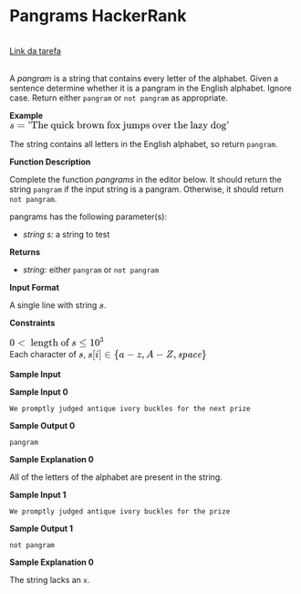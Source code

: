 <h1>Pangrams HackerRank</h1><br/><a href="https://www.hackerrank.com/interview/preparation-kits/one-month-preparation-kit/one-month-week-one/challenges" target="_blank">Link da tarefa</a><br/><br/><div class="challenge_problem_statement"><div class="msB challenge_problem_statement_body"><div class="hackdown-content"><svg style="display: none;"><defs id="MathJax_SVG_glyphs"></defs></svg><p>A <em>pangram</em> is a string that contains every letter of the alphabet.  Given a sentence determine whether it is a pangram in the English alphabet.  Ignore case.  Return either <code>pangram</code> or <code>not pangram</code> as appropriate.</p>

<p><strong>Example</strong> <br>
<span style="font-size: 100%; display: inline-block;" class="MathJax_SVG" id="MathJax-Element-1-Frame"><svg xmlns:xlink="http://www.w3.org/1999/xlink" width="50.396ex" height="2.509ex" style="vertical-align: -0.671ex;" viewBox="0 -791.3 21698.1 1080.4" role="img" focusable="false"><g stroke="currentColor" fill="currentColor" stroke-width="0" transform="matrix(1 0 0 -1 0 0)"><path stroke-width="1" d="M131 289Q131 321 147 354T203 415T300 442Q362 442 390 415T419 355Q419 323 402 308T364 292Q351 292 340 300T328 326Q328 342 337 354T354 372T367 378Q368 378 368 379Q368 382 361 388T336 399T297 405Q249 405 227 379T204 326Q204 301 223 291T278 274T330 259Q396 230 396 163Q396 135 385 107T352 51T289 7T195 -10Q118 -10 86 19T53 87Q53 126 74 143T118 160Q133 160 146 151T160 120Q160 94 142 76T111 58Q109 57 108 57T107 55Q108 52 115 47T146 34T201 27Q237 27 263 38T301 66T318 97T323 122Q323 150 302 164T254 181T195 196T148 231Q131 256 131 289Z"></path><g transform="translate(747,0)"><path stroke-width="1" d="M56 347Q56 360 70 367H707Q722 359 722 347Q722 336 708 328L390 327H72Q56 332 56 347ZM56 153Q56 168 72 173H708Q722 163 722 153Q722 140 707 133H70Q56 140 56 153Z"></path></g><g transform="translate(1803,0)"><path stroke-width="1" d="M78 634Q78 659 95 676T138 694Q166 694 189 668T212 579Q212 525 190 476T146 403T118 379Q114 379 105 388T95 401Q95 404 107 417T133 448T161 500T176 572Q176 584 175 584T170 581T157 576T139 573Q114 573 96 590T78 634Z"></path><path stroke-width="1" d="M36 443Q37 448 46 558T55 671V677H666V671Q667 666 676 556T685 443V437H645V443Q645 445 642 478T631 544T610 593Q593 614 555 625Q534 630 478 630H451H443Q417 630 414 618Q413 616 413 339V63Q420 53 439 50T528 46H558V0H545L361 3Q186 1 177 0H164V46H194Q264 46 283 49T309 63V339V550Q309 620 304 625T271 630H244H224Q154 630 119 601Q101 585 93 554T81 486T76 443V437H36V443Z" transform="translate(278,0)"></path><path stroke-width="1" d="M41 46H55Q94 46 102 60V68Q102 77 102 91T102 124T102 167T103 217T103 272T103 329Q103 366 103 407T103 482T102 542T102 586T102 603Q99 622 88 628T43 637H25V660Q25 683 27 683L37 684Q47 685 66 686T103 688Q120 689 140 690T170 693T181 694H184V367Q244 442 328 442Q451 442 463 329Q464 322 464 190V104Q464 66 466 59T477 49Q498 46 526 46H542V0H534L510 1Q487 2 460 2T422 3Q319 3 310 0H302V46H318Q379 46 379 62Q380 64 380 200Q379 335 378 343Q372 371 358 385T334 402T308 404Q263 404 229 370Q202 343 195 315T187 232V168V108Q187 78 188 68T191 55T200 49Q221 46 249 46H265V0H257L234 1Q210 2 183 2T145 3Q42 3 33 0H25V46H41Z" transform="translate(1001,0)"></path><path stroke-width="1" d="M28 218Q28 273 48 318T98 391T163 433T229 448Q282 448 320 430T378 380T406 316T415 245Q415 238 408 231H126V216Q126 68 226 36Q246 30 270 30Q312 30 342 62Q359 79 369 104L379 128Q382 131 395 131H398Q415 131 415 121Q415 117 412 108Q393 53 349 21T250 -11Q155 -11 92 58T28 218ZM333 275Q322 403 238 411H236Q228 411 220 410T195 402T166 381T143 340T127 274V267H333V275Z" transform="translate(1557,0)"></path><path stroke-width="1" d="M33 218Q33 308 95 374T236 441H246Q330 441 381 372L387 364Q388 364 404 403L420 442H457V156Q457 -132 458 -134Q462 -142 470 -145Q491 -148 519 -148H535V-194H527L504 -193Q480 -192 453 -192T415 -191Q312 -191 303 -194H295V-148H311Q339 -148 360 -145Q369 -141 371 -135T373 -106V-41V49Q313 -11 236 -11Q154 -11 94 53T33 218ZM376 300Q346 389 278 401Q275 401 269 401T261 402Q211 400 171 350T131 214Q131 137 165 82T253 27Q296 27 328 54T376 118V300Z" transform="translate(2252,0)"></path><path stroke-width="1" d="M383 58Q327 -10 256 -10H249Q124 -10 105 89Q104 96 103 226Q102 335 102 348T96 369Q86 385 36 385H25V408Q25 431 27 431L38 432Q48 433 67 434T105 436Q122 437 142 438T172 441T184 442H187V261Q188 77 190 64Q193 49 204 40Q224 26 264 26Q290 26 311 35T343 58T363 90T375 120T379 144Q379 145 379 161T380 201T380 248V315Q380 361 370 372T320 385H302V431Q304 431 378 436T457 442H464V264Q464 84 465 81Q468 61 479 55T524 46H542V0Q540 0 467 -5T390 -11H383V58Z" transform="translate(2780,0)"></path><path stroke-width="1" d="M69 609Q69 637 87 653T131 669Q154 667 171 652T188 609Q188 579 171 564T129 549Q104 549 87 564T69 609ZM247 0Q232 3 143 3Q132 3 106 3T56 1L34 0H26V46H42Q70 46 91 49Q100 53 102 60T104 102V205V293Q104 345 102 359T88 378Q74 385 41 385H30V408Q30 431 32 431L42 432Q52 433 70 434T106 436Q123 437 142 438T171 441T182 442H185V62Q190 52 197 50T232 46H255V0H247Z" transform="translate(3337,0)"></path><path stroke-width="1" d="M370 305T349 305T313 320T297 358Q297 381 312 396Q317 401 317 402T307 404Q281 408 258 408Q209 408 178 376Q131 329 131 219Q131 137 162 90Q203 29 272 29Q313 29 338 55T374 117Q376 125 379 127T395 129H409Q415 123 415 120Q415 116 411 104T395 71T366 33T318 2T249 -11Q163 -11 99 53T34 214Q34 318 99 383T250 448T370 421T404 357Q404 334 387 320Z" transform="translate(3615,0)"></path><path stroke-width="1" d="M36 46H50Q89 46 97 60V68Q97 77 97 91T97 124T98 167T98 217T98 272T98 329Q98 366 98 407T98 482T98 542T97 586T97 603Q94 622 83 628T38 637H20V660Q20 683 22 683L32 684Q42 685 61 686T98 688Q115 689 135 690T165 693T176 694H179V463L180 233L240 287Q300 341 304 347Q310 356 310 364Q310 383 289 385H284V431H293Q308 428 412 428Q475 428 484 431H489V385H476Q407 380 360 341Q286 278 286 274Q286 273 349 181T420 79Q434 60 451 53T500 46H511V0H505Q496 3 418 3Q322 3 307 0H299V46H306Q330 48 330 65Q330 72 326 79Q323 84 276 153T228 222L176 176V120V84Q176 65 178 59T189 49Q210 46 238 46H254V0H246Q231 3 137 3T28 0H20V46H36Z" transform="translate(4060,0)"></path><path stroke-width="1" d="M307 -11Q234 -11 168 55L158 37Q156 34 153 28T147 17T143 10L138 1L118 0H98V298Q98 599 97 603Q94 622 83 628T38 637H20V660Q20 683 22 683L32 684Q42 685 61 686T98 688Q115 689 135 690T165 693T176 694H179V543Q179 391 180 391L183 394Q186 397 192 401T207 411T228 421T254 431T286 439T323 442Q401 442 461 379T522 216Q522 115 458 52T307 -11ZM182 98Q182 97 187 90T196 79T206 67T218 55T233 44T250 35T271 29T295 26Q330 26 363 46T412 113Q424 148 424 212Q424 287 412 323Q385 405 300 405Q270 405 239 390T188 347L182 339V98Z" transform="translate(4838,0)"></path><path stroke-width="1" d="M36 46H50Q89 46 97 60V68Q97 77 97 91T98 122T98 161T98 203Q98 234 98 269T98 328L97 351Q94 370 83 376T38 385H20V408Q20 431 22 431L32 432Q42 433 60 434T96 436Q112 437 131 438T160 441T171 442H174V373Q213 441 271 441H277Q322 441 343 419T364 373Q364 352 351 337T313 322Q288 322 276 338T263 372Q263 381 265 388T270 400T273 405Q271 407 250 401Q234 393 226 386Q179 341 179 207V154Q179 141 179 127T179 101T180 81T180 66V61Q181 59 183 57T188 54T193 51T200 49T207 48T216 47T225 47T235 46T245 46H276V0H267Q249 3 140 3Q37 3 28 0H20V46H36Z" transform="translate(5395,0)"></path><path stroke-width="1" d="M28 214Q28 309 93 378T250 448Q340 448 405 380T471 215Q471 120 407 55T250 -10Q153 -10 91 57T28 214ZM250 30Q372 30 372 193V225V250Q372 272 371 288T364 326T348 362T317 390T268 410Q263 411 252 411Q222 411 195 399Q152 377 139 338T126 246V226Q126 130 145 91Q177 30 250 30Z" transform="translate(5787,0)"></path><path stroke-width="1" d="M90 368Q84 378 76 380T40 385H18V431H24L43 430Q62 430 84 429T116 428Q206 428 221 431H229V385H215Q177 383 177 368Q177 367 221 239L265 113L339 328L333 345Q323 374 316 379Q308 384 278 385H258V431H264Q270 428 348 428Q439 428 454 431H461V385H452Q404 385 404 369Q404 366 418 324T449 234T481 143L496 100L537 219Q579 341 579 347Q579 363 564 373T530 385H522V431H529Q541 428 624 428Q692 428 698 431H703V385H697Q696 385 691 385T682 384Q635 377 619 334L559 161Q546 124 528 71Q508 12 503 1T487 -11H479Q460 -11 456 -4Q455 -3 407 133L361 267Q359 263 266 -4Q261 -11 243 -11H238Q225 -11 220 -3L90 368Z" transform="translate(6288,0)"></path><path stroke-width="1" d="M41 46H55Q94 46 102 60V68Q102 77 102 91T102 122T103 161T103 203Q103 234 103 269T102 328V351Q99 370 88 376T43 385H25V408Q25 431 27 431L37 432Q47 433 65 434T102 436Q119 437 138 438T167 441T178 442H181V402Q181 364 182 364T187 369T199 384T218 402T247 421T285 437Q305 442 336 442Q450 438 463 329Q464 322 464 190V104Q464 66 466 59T477 49Q498 46 526 46H542V0H534L510 1Q487 2 460 2T422 3Q319 3 310 0H302V46H318Q379 46 379 62Q380 64 380 200Q379 335 378 343Q372 371 358 385T334 402T308 404Q263 404 229 370Q202 343 195 315T187 232V168V108Q187 78 188 68T191 55T200 49Q221 46 249 46H265V0H257L234 1Q210 2 183 2T145 3Q42 3 33 0H25V46H41Z" transform="translate(7010,0)"></path><path stroke-width="1" d="M273 0Q255 3 146 3Q43 3 34 0H26V46H42Q70 46 91 49Q99 52 103 60Q104 62 104 224V385H33V431H104V497L105 564L107 574Q126 639 171 668T266 704Q267 704 275 704T289 705Q330 702 351 679T372 627Q372 604 358 590T321 576T284 590T270 627Q270 647 288 667H284Q280 668 273 668Q245 668 223 647T189 592Q183 572 182 497V431H293V385H185V225Q185 63 186 61T189 57T194 54T199 51T206 49T213 48T222 47T231 47T241 46T251 46H282V0H273Z" transform="translate(7817,0)"></path><path stroke-width="1" d="M28 214Q28 309 93 378T250 448Q340 448 405 380T471 215Q471 120 407 55T250 -10Q153 -10 91 57T28 214ZM250 30Q372 30 372 193V225V250Q372 272 371 288T364 326T348 362T317 390T268 410Q263 411 252 411Q222 411 195 399Q152 377 139 338T126 246V226Q126 130 145 91Q177 30 250 30Z" transform="translate(8123,0)"></path><path stroke-width="1" d="M201 0Q189 3 102 3Q26 3 17 0H11V46H25Q48 47 67 52T96 61T121 78T139 96T160 122T180 150L226 210L168 288Q159 301 149 315T133 336T122 351T113 363T107 370T100 376T94 379T88 381T80 383Q74 383 44 385H16V431H23Q59 429 126 429Q219 429 229 431H237V385Q201 381 201 369Q201 367 211 353T239 315T268 274L272 270L297 304Q329 345 329 358Q329 364 327 369T322 376T317 380T310 384L307 385H302V431H309Q324 428 408 428Q487 428 493 431H499V385H492Q443 385 411 368Q394 360 377 341T312 257L296 236L358 151Q424 61 429 57T446 50Q464 46 499 46H516V0H510H502Q494 1 482 1T457 2T432 2T414 3Q403 3 377 3T327 1L304 0H295V46H298Q309 46 320 51T331 63Q331 65 291 120L250 175Q249 174 219 133T185 88Q181 83 181 74Q181 63 188 55T206 46Q208 46 208 23V0H201Z" transform="translate(8624,0)"></path><path stroke-width="1" d="M98 609Q98 637 116 653T160 669Q183 667 200 652T217 609Q217 579 200 564T158 549Q133 549 116 564T98 609ZM28 -163Q58 -168 64 -168Q124 -168 135 -77Q137 -65 137 141T136 353Q132 371 120 377T72 385H52V408Q52 431 54 431L58 432Q62 432 70 432T87 433T108 434T133 436Q151 437 171 438T202 441T214 442H218V184Q217 -36 217 -59T211 -98Q195 -145 153 -175T58 -205Q9 -205 -23 -179T-55 -117Q-55 -94 -40 -79T-2 -64T36 -79T52 -118Q52 -143 28 -163Z" transform="translate(9402,0)"></path><path stroke-width="1" d="M383 58Q327 -10 256 -10H249Q124 -10 105 89Q104 96 103 226Q102 335 102 348T96 369Q86 385 36 385H25V408Q25 431 27 431L38 432Q48 433 67 434T105 436Q122 437 142 438T172 441T184 442H187V261Q188 77 190 64Q193 49 204 40Q224 26 264 26Q290 26 311 35T343 58T363 90T375 120T379 144Q379 145 379 161T380 201T380 248V315Q380 361 370 372T320 385H302V431Q304 431 378 436T457 442H464V264Q464 84 465 81Q468 61 479 55T524 46H542V0Q540 0 467 -5T390 -11H383V58Z" transform="translate(9709,0)"></path><path stroke-width="1" d="M41 46H55Q94 46 102 60V68Q102 77 102 91T102 122T103 161T103 203Q103 234 103 269T102 328V351Q99 370 88 376T43 385H25V408Q25 431 27 431L37 432Q47 433 65 434T102 436Q119 437 138 438T167 441T178 442H181V402Q181 364 182 364T187 369T199 384T218 402T247 421T285 437Q305 442 336 442Q351 442 364 440T387 434T406 426T421 417T432 406T441 395T448 384T452 374T455 366L457 361L460 365Q463 369 466 373T475 384T488 397T503 410T523 422T546 432T572 439T603 442Q729 442 740 329Q741 322 741 190V104Q741 66 743 59T754 49Q775 46 803 46H819V0H811L788 1Q764 2 737 2T699 3Q596 3 587 0H579V46H595Q656 46 656 62Q657 64 657 200Q656 335 655 343Q649 371 635 385T611 402T585 404Q540 404 506 370Q479 343 472 315T464 232V168V108Q464 78 465 68T468 55T477 49Q498 46 526 46H542V0H534L510 1Q487 2 460 2T422 3Q319 3 310 0H302V46H318Q379 46 379 62Q380 64 380 200Q379 335 378 343Q372 371 358 385T334 402T308 404Q263 404 229 370Q202 343 195 315T187 232V168V108Q187 78 188 68T191 55T200 49Q221 46 249 46H265V0H257L234 1Q210 2 183 2T145 3Q42 3 33 0H25V46H41Z" transform="translate(10265,0)"></path><path stroke-width="1" d="M36 -148H50Q89 -148 97 -134V-126Q97 -119 97 -107T97 -77T98 -38T98 6T98 55T98 106Q98 140 98 177T98 243T98 296T97 335T97 351Q94 370 83 376T38 385H20V408Q20 431 22 431L32 432Q42 433 61 434T98 436Q115 437 135 438T165 441T176 442H179V416L180 390L188 397Q247 441 326 441Q407 441 464 377T522 216Q522 115 457 52T310 -11Q242 -11 190 33L182 40V-45V-101Q182 -128 184 -134T195 -145Q216 -148 244 -148H260V-194H252L228 -193Q205 -192 178 -192T140 -191Q37 -191 28 -194H20V-148H36ZM424 218Q424 292 390 347T305 402Q234 402 182 337V98Q222 26 294 26Q345 26 384 80T424 218Z" transform="translate(11099,0)"></path><path stroke-width="1" d="M295 316Q295 356 268 385T190 414Q154 414 128 401Q98 382 98 349Q97 344 98 336T114 312T157 287Q175 282 201 278T245 269T277 256Q294 248 310 236T342 195T359 133Q359 71 321 31T198 -10H190Q138 -10 94 26L86 19L77 10Q71 4 65 -1L54 -11H46H42Q39 -11 33 -5V74V132Q33 153 35 157T45 162H54Q66 162 70 158T75 146T82 119T101 77Q136 26 198 26Q295 26 295 104Q295 133 277 151Q257 175 194 187T111 210Q75 227 54 256T33 318Q33 357 50 384T93 424T143 442T187 447H198Q238 447 268 432L283 424L292 431Q302 440 314 448H322H326Q329 448 335 442V310L329 304H301Q295 310 295 316Z" transform="translate(11655,0)"></path><path stroke-width="1" d="M28 214Q28 309 93 378T250 448Q340 448 405 380T471 215Q471 120 407 55T250 -10Q153 -10 91 57T28 214ZM250 30Q372 30 372 193V225V250Q372 272 371 288T364 326T348 362T317 390T268 410Q263 411 252 411Q222 411 195 399Q152 377 139 338T126 246V226Q126 130 145 91Q177 30 250 30Z" transform="translate(12300,0)"></path><path stroke-width="1" d="M338 431Q344 429 422 429Q479 429 503 431H508V385H497Q439 381 423 345Q421 341 356 172T288 -2Q283 -11 263 -11Q244 -11 239 -2Q99 359 98 364Q93 378 82 381T43 385H19V431H25L33 430Q41 430 53 430T79 430T104 429T122 428Q217 428 232 431H240V385H226Q187 384 184 370Q184 366 235 234L286 102L377 341V349Q377 363 367 372T349 383T335 385H331V431H338Z" transform="translate(12800,0)"></path><path stroke-width="1" d="M28 218Q28 273 48 318T98 391T163 433T229 448Q282 448 320 430T378 380T406 316T415 245Q415 238 408 231H126V216Q126 68 226 36Q246 30 270 30Q312 30 342 62Q359 79 369 104L379 128Q382 131 395 131H398Q415 131 415 121Q415 117 412 108Q393 53 349 21T250 -11Q155 -11 92 58T28 218ZM333 275Q322 403 238 411H236Q228 411 220 410T195 402T166 381T143 340T127 274V267H333V275Z" transform="translate(13329,0)"></path><path stroke-width="1" d="M36 46H50Q89 46 97 60V68Q97 77 97 91T98 122T98 161T98 203Q98 234 98 269T98 328L97 351Q94 370 83 376T38 385H20V408Q20 431 22 431L32 432Q42 433 60 434T96 436Q112 437 131 438T160 441T171 442H174V373Q213 441 271 441H277Q322 441 343 419T364 373Q364 352 351 337T313 322Q288 322 276 338T263 372Q263 381 265 388T270 400T273 405Q271 407 250 401Q234 393 226 386Q179 341 179 207V154Q179 141 179 127T179 101T180 81T180 66V61Q181 59 183 57T188 54T193 51T200 49T207 48T216 47T225 47T235 46T245 46H276V0H267Q249 3 140 3Q37 3 28 0H20V46H36Z" transform="translate(13773,0)"></path><path stroke-width="1" d="M27 422Q80 426 109 478T141 600V615H181V431H316V385H181V241Q182 116 182 100T189 68Q203 29 238 29Q282 29 292 100Q293 108 293 146V181H333V146V134Q333 57 291 17Q264 -10 221 -10Q187 -10 162 2T124 33T105 68T98 100Q97 107 97 248V385H18V422H27Z" transform="translate(14416,0)"></path><path stroke-width="1" d="M41 46H55Q94 46 102 60V68Q102 77 102 91T102 124T102 167T103 217T103 272T103 329Q103 366 103 407T103 482T102 542T102 586T102 603Q99 622 88 628T43 637H25V660Q25 683 27 683L37 684Q47 685 66 686T103 688Q120 689 140 690T170 693T181 694H184V367Q244 442 328 442Q451 442 463 329Q464 322 464 190V104Q464 66 466 59T477 49Q498 46 526 46H542V0H534L510 1Q487 2 460 2T422 3Q319 3 310 0H302V46H318Q379 46 379 62Q380 64 380 200Q379 335 378 343Q372 371 358 385T334 402T308 404Q263 404 229 370Q202 343 195 315T187 232V168V108Q187 78 188 68T191 55T200 49Q221 46 249 46H265V0H257L234 1Q210 2 183 2T145 3Q42 3 33 0H25V46H41Z" transform="translate(14805,0)"></path><path stroke-width="1" d="M28 218Q28 273 48 318T98 391T163 433T229 448Q282 448 320 430T378 380T406 316T415 245Q415 238 408 231H126V216Q126 68 226 36Q246 30 270 30Q312 30 342 62Q359 79 369 104L379 128Q382 131 395 131H398Q415 131 415 121Q415 117 412 108Q393 53 349 21T250 -11Q155 -11 92 58T28 218ZM333 275Q322 403 238 411H236Q228 411 220 410T195 402T166 381T143 340T127 274V267H333V275Z" transform="translate(15362,0)"></path><path stroke-width="1" d="M42 46H56Q95 46 103 60V68Q103 77 103 91T103 124T104 167T104 217T104 272T104 329Q104 366 104 407T104 482T104 542T103 586T103 603Q100 622 89 628T44 637H26V660Q26 683 28 683L38 684Q48 685 67 686T104 688Q121 689 141 690T171 693T182 694H185V379Q185 62 186 60Q190 52 198 49Q219 46 247 46H263V0H255L232 1Q209 2 183 2T145 3T107 3T57 1L34 0H26V46H42Z" transform="translate(16056,0)"></path><path stroke-width="1" d="M137 305T115 305T78 320T63 359Q63 394 97 421T218 448Q291 448 336 416T396 340Q401 326 401 309T402 194V124Q402 76 407 58T428 40Q443 40 448 56T453 109V145H493V106Q492 66 490 59Q481 29 455 12T400 -6T353 12T329 54V58L327 55Q325 52 322 49T314 40T302 29T287 17T269 6T247 -2T221 -8T190 -11Q130 -11 82 20T34 107Q34 128 41 147T68 188T116 225T194 253T304 268H318V290Q318 324 312 340Q290 411 215 411Q197 411 181 410T156 406T148 403Q170 388 170 359Q170 334 154 320ZM126 106Q126 75 150 51T209 26Q247 26 276 49T315 109Q317 116 318 175Q318 233 317 233Q309 233 296 232T251 223T193 203T147 166T126 106Z" transform="translate(16335,0)"></path><path stroke-width="1" d="M42 263Q44 270 48 345T53 423V431H393Q399 425 399 415Q399 403 398 402L381 378Q364 355 331 309T265 220L134 41L182 40H206Q254 40 283 46T331 77Q352 105 359 185L361 201Q361 202 381 202H401V196Q401 195 393 103T384 6V0H209L34 1L31 3Q28 8 28 17Q28 30 29 31T160 210T294 394H236Q169 393 152 388Q127 382 113 367Q89 344 82 264V255H42V263Z" transform="translate(16835,0)"></path><path stroke-width="1" d="M69 -66Q91 -66 104 -80T118 -116Q118 -134 109 -145T91 -160Q84 -163 97 -166Q104 -168 111 -168Q131 -168 148 -159T175 -138T197 -106T213 -75T225 -43L242 0L170 183Q150 233 125 297Q101 358 96 368T80 381Q79 382 78 382Q66 385 34 385H19V431H26L46 430Q65 430 88 429T122 428Q129 428 142 428T171 429T200 430T224 430L233 431H241V385H232Q183 385 185 366L286 112Q286 113 332 227L376 341V350Q376 365 366 373T348 383T334 385H331V431H337H344Q351 431 361 431T382 430T405 429T422 429Q477 429 503 431H508V385H497Q441 380 422 345Q420 343 378 235T289 9T227 -131Q180 -204 113 -204Q69 -204 44 -177T19 -116Q19 -89 35 -78T69 -66Z" transform="translate(17280,0)"></path><path stroke-width="1" d="M376 495Q376 511 376 535T377 568Q377 613 367 624T316 637H298V660Q298 683 300 683L310 684Q320 685 339 686T376 688Q393 689 413 690T443 693T454 694H457V390Q457 84 458 81Q461 61 472 55T517 46H535V0Q533 0 459 -5T380 -11H373V44L365 37Q307 -11 235 -11Q158 -11 96 50T34 215Q34 315 97 378T244 442Q319 442 376 393V495ZM373 342Q328 405 260 405Q211 405 173 369Q146 341 139 305T131 211Q131 155 138 120T173 59Q203 26 251 26Q322 26 373 103V342Z" transform="translate(18058,0)"></path><path stroke-width="1" d="M28 214Q28 309 93 378T250 448Q340 448 405 380T471 215Q471 120 407 55T250 -10Q153 -10 91 57T28 214ZM250 30Q372 30 372 193V225V250Q372 272 371 288T364 326T348 362T317 390T268 410Q263 411 252 411Q222 411 195 399Q152 377 139 338T126 246V226Q126 130 145 91Q177 30 250 30Z" transform="translate(18615,0)"></path><path stroke-width="1" d="M329 409Q373 453 429 453Q459 453 472 434T485 396Q485 382 476 371T449 360Q416 360 412 390Q410 404 415 411Q415 412 416 414V415Q388 412 363 393Q355 388 355 386Q355 385 359 381T368 369T379 351T388 325T392 292Q392 230 343 187T222 143Q172 143 123 171Q112 153 112 133Q112 98 138 81Q147 75 155 75T227 73Q311 72 335 67Q396 58 431 26Q470 -13 470 -72Q470 -139 392 -175Q332 -206 250 -206Q167 -206 107 -175Q29 -140 29 -75Q29 -39 50 -15T92 18L103 24Q67 55 67 108Q67 155 96 193Q52 237 52 292Q52 355 102 398T223 442Q274 442 318 416L329 409ZM299 343Q294 371 273 387T221 404Q192 404 171 388T145 343Q142 326 142 292Q142 248 149 227T179 192Q196 182 222 182Q244 182 260 189T283 207T294 227T299 242Q302 258 302 292T299 343ZM403 -75Q403 -50 389 -34T348 -11T299 -2T245 0H218Q151 0 138 -6Q118 -15 107 -34T95 -74Q95 -84 101 -97T122 -127T170 -155T250 -167Q319 -167 361 -139T403 -75Z" transform="translate(19115,0)"></path><path stroke-width="1" d="M78 634Q78 659 95 676T138 694Q166 694 189 668T212 579Q212 525 190 476T146 403T118 379Q114 379 105 388T95 401Q95 404 107 417T133 448T161 500T176 572Q176 584 175 584T170 581T157 576T139 573Q114 573 96 590T78 634Z" transform="translate(19616,0)"></path></g></g></svg></span>  </p>

<p>The string contains all letters in the English alphabet, so return <code>pangram</code>.</p>

<p><strong>Function Description</strong></p>

<p>Complete the function <em>pangrams</em> in the editor below.  It should return the string <code>pangram</code> if the input string is a pangram.  Otherwise, it should return <code>not pangram</code>.  </p>

<p>pangrams has the following parameter(s):</p>

<ul>
<li><em>string s:</em> a string to test  </li>
</ul>

<p><strong>Returns</strong>  </p>

<ul>
<li><em>string:</em> either <code>pangram</code> or <code>not pangram</code>  </li>
</ul></div></div></div><div class="challenge_input_format"><div class="msB challenge_input_format_title"><p><strong>Input Format</strong></p></div><div class="msB challenge_input_format_body"><div class="hackdown-content"><svg style="display: none;"><defs id="MathJax_SVG_glyphs"></defs></svg><p>A single line with string <span style="font-size: 100%; display: inline-block;" class="MathJax_SVG" id="MathJax-Element-1-Frame"><svg xmlns:xlink="http://www.w3.org/1999/xlink" width="1.09ex" height="1.676ex" style="vertical-align: -0.338ex;" viewBox="0 -576.1 469.5 721.6" role="img" focusable="false"><g stroke="currentColor" fill="currentColor" stroke-width="0" transform="matrix(1 0 0 -1 0 0)"><path stroke-width="1" d="M131 289Q131 321 147 354T203 415T300 442Q362 442 390 415T419 355Q419 323 402 308T364 292Q351 292 340 300T328 326Q328 342 337 354T354 372T367 378Q368 378 368 379Q368 382 361 388T336 399T297 405Q249 405 227 379T204 326Q204 301 223 291T278 274T330 259Q396 230 396 163Q396 135 385 107T352 51T289 7T195 -10Q118 -10 86 19T53 87Q53 126 74 143T118 160Q133 160 146 151T160 120Q160 94 142 76T111 58Q109 57 108 57T107 55Q108 52 115 47T146 34T201 27Q237 27 263 38T301 66T318 97T323 122Q323 150 302 164T254 181T195 196T148 231Q131 256 131 289Z"></path></g></svg></span>. </p></div></div></div><div class="challenge_constraints"><div class="msB challenge_constraints_title"><p><strong>Constraints</strong></p></div><div class="msB challenge_constraints_body"><div class="hackdown-content"><svg style="display: none;"><defs id="MathJax_SVG_glyphs"></defs></svg><p><span style="font-size: 100%; display: inline-block;" class="MathJax_SVG" id="MathJax-Element-1-Frame"><svg xmlns:xlink="http://www.w3.org/1999/xlink" width="21.777ex" height="3.009ex" style="vertical-align: -0.671ex;" viewBox="0 -1006.6 9376 1295.7" role="img" focusable="false"><g stroke="currentColor" fill="currentColor" stroke-width="0" transform="matrix(1 0 0 -1 0 0)"><path stroke-width="1" d="M96 585Q152 666 249 666Q297 666 345 640T423 548Q460 465 460 320Q460 165 417 83Q397 41 362 16T301 -15T250 -22Q224 -22 198 -16T137 16T82 83Q39 165 39 320Q39 494 96 585ZM321 597Q291 629 250 629Q208 629 178 597Q153 571 145 525T137 333Q137 175 145 125T181 46Q209 16 250 16Q290 16 318 46Q347 76 354 130T362 333Q362 478 354 524T321 597Z"></path><g transform="translate(778,0)"><path stroke-width="1" d="M694 -11T694 -19T688 -33T678 -40Q671 -40 524 29T234 166L90 235Q83 240 83 250Q83 261 91 266Q664 540 678 540Q681 540 687 534T694 519T687 505Q686 504 417 376L151 250L417 124Q686 -4 687 -5Q694 -11 694 -19Z"></path></g><g transform="translate(1834,0)"><path stroke-width="1" d="M42 46H56Q95 46 103 60V68Q103 77 103 91T103 124T104 167T104 217T104 272T104 329Q104 366 104 407T104 482T104 542T103 586T103 603Q100 622 89 628T44 637H26V660Q26 683 28 683L38 684Q48 685 67 686T104 688Q121 689 141 690T171 693T182 694H185V379Q185 62 186 60Q190 52 198 49Q219 46 247 46H263V0H255L232 1Q209 2 183 2T145 3T107 3T57 1L34 0H26V46H42Z" transform="translate(250,0)"></path><path stroke-width="1" d="M28 218Q28 273 48 318T98 391T163 433T229 448Q282 448 320 430T378 380T406 316T415 245Q415 238 408 231H126V216Q126 68 226 36Q246 30 270 30Q312 30 342 62Q359 79 369 104L379 128Q382 131 395 131H398Q415 131 415 121Q415 117 412 108Q393 53 349 21T250 -11Q155 -11 92 58T28 218ZM333 275Q322 403 238 411H236Q228 411 220 410T195 402T166 381T143 340T127 274V267H333V275Z" transform="translate(528,0)"></path><path stroke-width="1" d="M41 46H55Q94 46 102 60V68Q102 77 102 91T102 122T103 161T103 203Q103 234 103 269T102 328V351Q99 370 88 376T43 385H25V408Q25 431 27 431L37 432Q47 433 65 434T102 436Q119 437 138 438T167 441T178 442H181V402Q181 364 182 364T187 369T199 384T218 402T247 421T285 437Q305 442 336 442Q450 438 463 329Q464 322 464 190V104Q464 66 466 59T477 49Q498 46 526 46H542V0H534L510 1Q487 2 460 2T422 3Q319 3 310 0H302V46H318Q379 46 379 62Q380 64 380 200Q379 335 378 343Q372 371 358 385T334 402T308 404Q263 404 229 370Q202 343 195 315T187 232V168V108Q187 78 188 68T191 55T200 49Q221 46 249 46H265V0H257L234 1Q210 2 183 2T145 3Q42 3 33 0H25V46H41Z" transform="translate(973,0)"></path><path stroke-width="1" d="M329 409Q373 453 429 453Q459 453 472 434T485 396Q485 382 476 371T449 360Q416 360 412 390Q410 404 415 411Q415 412 416 414V415Q388 412 363 393Q355 388 355 386Q355 385 359 381T368 369T379 351T388 325T392 292Q392 230 343 187T222 143Q172 143 123 171Q112 153 112 133Q112 98 138 81Q147 75 155 75T227 73Q311 72 335 67Q396 58 431 26Q470 -13 470 -72Q470 -139 392 -175Q332 -206 250 -206Q167 -206 107 -175Q29 -140 29 -75Q29 -39 50 -15T92 18L103 24Q67 55 67 108Q67 155 96 193Q52 237 52 292Q52 355 102 398T223 442Q274 442 318 416L329 409ZM299 343Q294 371 273 387T221 404Q192 404 171 388T145 343Q142 326 142 292Q142 248 149 227T179 192Q196 182 222 182Q244 182 260 189T283 207T294 227T299 242Q302 258 302 292T299 343ZM403 -75Q403 -50 389 -34T348 -11T299 -2T245 0H218Q151 0 138 -6Q118 -15 107 -34T95 -74Q95 -84 101 -97T122 -127T170 -155T250 -167Q319 -167 361 -139T403 -75Z" transform="translate(1529,0)"></path><path stroke-width="1" d="M27 422Q80 426 109 478T141 600V615H181V431H316V385H181V241Q182 116 182 100T189 68Q203 29 238 29Q282 29 292 100Q293 108 293 146V181H333V146V134Q333 57 291 17Q264 -10 221 -10Q187 -10 162 2T124 33T105 68T98 100Q97 107 97 248V385H18V422H27Z" transform="translate(2030,0)"></path><path stroke-width="1" d="M41 46H55Q94 46 102 60V68Q102 77 102 91T102 124T102 167T103 217T103 272T103 329Q103 366 103 407T103 482T102 542T102 586T102 603Q99 622 88 628T43 637H25V660Q25 683 27 683L37 684Q47 685 66 686T103 688Q120 689 140 690T170 693T181 694H184V367Q244 442 328 442Q451 442 463 329Q464 322 464 190V104Q464 66 466 59T477 49Q498 46 526 46H542V0H534L510 1Q487 2 460 2T422 3Q319 3 310 0H302V46H318Q379 46 379 62Q380 64 380 200Q379 335 378 343Q372 371 358 385T334 402T308 404Q263 404 229 370Q202 343 195 315T187 232V168V108Q187 78 188 68T191 55T200 49Q221 46 249 46H265V0H257L234 1Q210 2 183 2T145 3Q42 3 33 0H25V46H41Z" transform="translate(2419,0)"></path><path stroke-width="1" d="M28 214Q28 309 93 378T250 448Q340 448 405 380T471 215Q471 120 407 55T250 -10Q153 -10 91 57T28 214ZM250 30Q372 30 372 193V225V250Q372 272 371 288T364 326T348 362T317 390T268 410Q263 411 252 411Q222 411 195 399Q152 377 139 338T126 246V226Q126 130 145 91Q177 30 250 30Z" transform="translate(3226,0)"></path><path stroke-width="1" d="M273 0Q255 3 146 3Q43 3 34 0H26V46H42Q70 46 91 49Q99 52 103 60Q104 62 104 224V385H33V431H104V497L105 564L107 574Q126 639 171 668T266 704Q267 704 275 704T289 705Q330 702 351 679T372 627Q372 604 358 590T321 576T284 590T270 627Q270 647 288 667H284Q280 668 273 668Q245 668 223 647T189 592Q183 572 182 497V431H293V385H185V225Q185 63 186 61T189 57T194 54T199 51T206 49T213 48T222 47T231 47T241 46T251 46H282V0H273Z" transform="translate(3726,0)"></path></g><g transform="translate(6117,0)"><path stroke-width="1" d="M131 289Q131 321 147 354T203 415T300 442Q362 442 390 415T419 355Q419 323 402 308T364 292Q351 292 340 300T328 326Q328 342 337 354T354 372T367 378Q368 378 368 379Q368 382 361 388T336 399T297 405Q249 405 227 379T204 326Q204 301 223 291T278 274T330 259Q396 230 396 163Q396 135 385 107T352 51T289 7T195 -10Q118 -10 86 19T53 87Q53 126 74 143T118 160Q133 160 146 151T160 120Q160 94 142 76T111 58Q109 57 108 57T107 55Q108 52 115 47T146 34T201 27Q237 27 263 38T301 66T318 97T323 122Q323 150 302 164T254 181T195 196T148 231Q131 256 131 289Z"></path></g><g transform="translate(6864,0)"><path stroke-width="1" d="M674 636Q682 636 688 630T694 615T687 601Q686 600 417 472L151 346L399 228Q687 92 691 87Q694 81 694 76Q694 58 676 56H670L382 192Q92 329 90 331Q83 336 83 348Q84 359 96 365Q104 369 382 500T665 634Q669 636 674 636ZM84 -118Q84 -108 99 -98H678Q694 -104 694 -118Q694 -130 679 -138H98Q84 -131 84 -118Z"></path></g><g transform="translate(7921,0)"><path stroke-width="1" d="M213 578L200 573Q186 568 160 563T102 556H83V602H102Q149 604 189 617T245 641T273 663Q275 666 285 666Q294 666 302 660V361L303 61Q310 54 315 52T339 48T401 46H427V0H416Q395 3 257 3Q121 3 100 0H88V46H114Q136 46 152 46T177 47T193 50T201 52T207 57T213 61V578Z"></path><path stroke-width="1" d="M96 585Q152 666 249 666Q297 666 345 640T423 548Q460 465 460 320Q460 165 417 83Q397 41 362 16T301 -15T250 -22Q224 -22 198 -16T137 16T82 83Q39 165 39 320Q39 494 96 585ZM321 597Q291 629 250 629Q208 629 178 597Q153 571 145 525T137 333Q137 175 145 125T181 46Q209 16 250 16Q290 16 318 46Q347 76 354 130T362 333Q362 478 354 524T321 597Z" transform="translate(500,0)"></path><g transform="translate(1001,393)"><path stroke-width="1" transform="scale(0.707)" d="M127 463Q100 463 85 480T69 524Q69 579 117 622T233 665Q268 665 277 664Q351 652 390 611T430 522Q430 470 396 421T302 350L299 348Q299 347 308 345T337 336T375 315Q457 262 457 175Q457 96 395 37T238 -22Q158 -22 100 21T42 130Q42 158 60 175T105 193Q133 193 151 175T169 130Q169 119 166 110T159 94T148 82T136 74T126 70T118 67L114 66Q165 21 238 21Q293 21 321 74Q338 107 338 175V195Q338 290 274 322Q259 328 213 329L171 330L168 332Q166 335 166 348Q166 366 174 366Q202 366 232 371Q266 376 294 413T322 525V533Q322 590 287 612Q265 626 240 626Q208 626 181 615T143 592T132 580H135Q138 579 143 578T153 573T165 566T175 555T183 540T186 520Q186 498 172 481T127 463Z"></path></g></g></g></svg></span> <br>
Each character of <span style="font-size: 100%; display: inline-block;" class="MathJax_SVG" id="MathJax-Element-2-Frame"><svg xmlns:xlink="http://www.w3.org/1999/xlink" width="1.09ex" height="1.676ex" style="vertical-align: -0.338ex;" viewBox="0 -576.1 469.5 721.6" role="img" focusable="false"><g stroke="currentColor" fill="currentColor" stroke-width="0" transform="matrix(1 0 0 -1 0 0)"><path stroke-width="1" d="M131 289Q131 321 147 354T203 415T300 442Q362 442 390 415T419 355Q419 323 402 308T364 292Q351 292 340 300T328 326Q328 342 337 354T354 372T367 378Q368 378 368 379Q368 382 361 388T336 399T297 405Q249 405 227 379T204 326Q204 301 223 291T278 274T330 259Q396 230 396 163Q396 135 385 107T352 51T289 7T195 -10Q118 -10 86 19T53 87Q53 126 74 143T118 160Q133 160 146 151T160 120Q160 94 142 76T111 58Q109 57 108 57T107 55Q108 52 115 47T146 34T201 27Q237 27 263 38T301 66T318 97T323 122Q323 150 302 164T254 181T195 196T148 231Q131 256 131 289Z"></path></g></svg></span>, <span style="font-size: 100%; display: inline-block;" class="MathJax_SVG" id="MathJax-Element-3-Frame"><svg xmlns:xlink="http://www.w3.org/1999/xlink" width="27.308ex" height="2.843ex" style="vertical-align: -0.838ex;" viewBox="0 -863.1 11757.8 1223.9" role="img" focusable="false"><g stroke="currentColor" fill="currentColor" stroke-width="0" transform="matrix(1 0 0 -1 0 0)"><path stroke-width="1" d="M131 289Q131 321 147 354T203 415T300 442Q362 442 390 415T419 355Q419 323 402 308T364 292Q351 292 340 300T328 326Q328 342 337 354T354 372T367 378Q368 378 368 379Q368 382 361 388T336 399T297 405Q249 405 227 379T204 326Q204 301 223 291T278 274T330 259Q396 230 396 163Q396 135 385 107T352 51T289 7T195 -10Q118 -10 86 19T53 87Q53 126 74 143T118 160Q133 160 146 151T160 120Q160 94 142 76T111 58Q109 57 108 57T107 55Q108 52 115 47T146 34T201 27Q237 27 263 38T301 66T318 97T323 122Q323 150 302 164T254 181T195 196T148 231Q131 256 131 289Z"></path><g transform="translate(469,0)"><path stroke-width="1" d="M118 -250V750H255V710H158V-210H255V-250H118Z"></path></g><g transform="translate(748,0)"><path stroke-width="1" d="M184 600Q184 624 203 642T247 661Q265 661 277 649T290 619Q290 596 270 577T226 557Q211 557 198 567T184 600ZM21 287Q21 295 30 318T54 369T98 420T158 442Q197 442 223 419T250 357Q250 340 236 301T196 196T154 83Q149 61 149 51Q149 26 166 26Q175 26 185 29T208 43T235 78T260 137Q263 149 265 151T282 153Q302 153 302 143Q302 135 293 112T268 61T223 11T161 -11Q129 -11 102 10T74 74Q74 91 79 106T122 220Q160 321 166 341T173 380Q173 404 156 404H154Q124 404 99 371T61 287Q60 286 59 284T58 281T56 279T53 278T49 278T41 278H27Q21 284 21 287Z"></path></g><g transform="translate(1093,0)"><path stroke-width="1" d="M22 710V750H159V-250H22V-210H119V710H22Z"></path></g><g transform="translate(1649,0)"><path stroke-width="1" d="M84 250Q84 372 166 450T360 539Q361 539 377 539T419 540T469 540H568Q583 532 583 520Q583 511 570 501L466 500Q355 499 329 494Q280 482 242 458T183 409T147 354T129 306T124 272V270H568Q583 262 583 250T568 230H124V228Q124 207 134 177T167 112T231 48T328 7Q355 1 466 0H570Q583 -10 583 -20Q583 -32 568 -40H471Q464 -40 446 -40T417 -41Q262 -41 172 45Q84 127 84 250Z"></path></g><g transform="translate(2595,0)"><path stroke-width="1" d="M434 -231Q434 -244 428 -250H410Q281 -250 230 -184Q225 -177 222 -172T217 -161T213 -148T211 -133T210 -111T209 -84T209 -47T209 0Q209 21 209 53Q208 142 204 153Q203 154 203 155Q189 191 153 211T82 231Q71 231 68 234T65 250T68 266T82 269Q116 269 152 289T203 345Q208 356 208 377T209 529V579Q209 634 215 656T244 698Q270 724 324 740Q361 748 377 749Q379 749 390 749T408 750H428Q434 744 434 732Q434 719 431 716Q429 713 415 713Q362 710 332 689T296 647Q291 634 291 499V417Q291 370 288 353T271 314Q240 271 184 255L170 250L184 245Q202 239 220 230T262 196T290 137Q291 131 291 1Q291 -134 296 -147Q306 -174 339 -192T415 -213Q429 -213 431 -216Q434 -219 434 -231Z"></path></g><g transform="translate(3095,0)"><path stroke-width="1" d="M33 157Q33 258 109 349T280 441Q331 441 370 392Q386 422 416 422Q429 422 439 414T449 394Q449 381 412 234T374 68Q374 43 381 35T402 26Q411 27 422 35Q443 55 463 131Q469 151 473 152Q475 153 483 153H487Q506 153 506 144Q506 138 501 117T481 63T449 13Q436 0 417 -8Q409 -10 393 -10Q359 -10 336 5T306 36L300 51Q299 52 296 50Q294 48 292 46Q233 -10 172 -10Q117 -10 75 30T33 157ZM351 328Q351 334 346 350T323 385T277 405Q242 405 210 374T160 293Q131 214 119 129Q119 126 119 118T118 106Q118 61 136 44T179 26Q217 26 254 59T298 110Q300 114 325 217T351 328Z"></path></g><g transform="translate(3847,0)"><path stroke-width="1" d="M84 237T84 250T98 270H679Q694 262 694 250T679 230H98Q84 237 84 250Z"></path></g><g transform="translate(4848,0)"><path stroke-width="1" d="M347 338Q337 338 294 349T231 360Q211 360 197 356T174 346T162 335T155 324L153 320Q150 317 138 317Q117 317 117 325Q117 330 120 339Q133 378 163 406T229 440Q241 442 246 442Q271 442 291 425T329 392T367 375Q389 375 411 408T434 441Q435 442 449 442H462Q468 436 468 434Q468 430 463 420T449 399T432 377T418 358L411 349Q368 298 275 214T160 106L148 94L163 93Q185 93 227 82T290 71Q328 71 360 90T402 140Q406 149 409 151T424 153Q443 153 443 143Q443 138 442 134Q425 72 376 31T278 -11Q252 -11 232 6T193 40T155 57Q111 57 76 -3Q70 -11 59 -11H54H41Q35 -5 35 -2Q35 13 93 84Q132 129 225 214T340 322Q352 338 347 338Z"></path></g><g transform="translate(5316,0)"><path stroke-width="1" d="M78 35T78 60T94 103T137 121Q165 121 187 96T210 8Q210 -27 201 -60T180 -117T154 -158T130 -185T117 -194Q113 -194 104 -185T95 -172Q95 -168 106 -156T131 -126T157 -76T173 -3V9L172 8Q170 7 167 6T161 3T152 1T140 0Q113 0 96 17Z"></path></g><g transform="translate(5761,0)"><path stroke-width="1" d="M208 74Q208 50 254 46Q272 46 272 35Q272 34 270 22Q267 8 264 4T251 0Q249 0 239 0T205 1T141 2Q70 2 50 0H42Q35 7 35 11Q37 38 48 46H62Q132 49 164 96Q170 102 345 401T523 704Q530 716 547 716H555H572Q578 707 578 706L606 383Q634 60 636 57Q641 46 701 46Q726 46 726 36Q726 34 723 22Q720 7 718 4T704 0Q701 0 690 0T651 1T578 2Q484 2 455 0H443Q437 6 437 9T439 27Q443 40 445 43L449 46H469Q523 49 533 63L521 213H283L249 155Q208 86 208 74ZM516 260Q516 271 504 416T490 562L463 519Q447 492 400 412L310 260L413 259Q516 259 516 260Z"></path></g><g transform="translate(6734,0)"><path stroke-width="1" d="M84 237T84 250T98 270H679Q694 262 694 250T679 230H98Q84 237 84 250Z"></path></g><g transform="translate(7735,0)"><path stroke-width="1" d="M58 8Q58 23 64 35Q64 36 329 334T596 635L586 637Q575 637 512 637H500H476Q442 637 420 635T365 624T311 598T266 548T228 469Q227 466 226 463T224 458T223 453T222 450L221 448Q218 443 202 443Q185 443 182 453L214 561Q228 606 241 651Q249 679 253 681Q256 683 487 683H718Q723 678 723 675Q723 673 717 649Q189 54 188 52L185 49H274Q369 50 377 51Q452 60 500 100T579 247Q587 272 590 277T603 282H607Q628 282 628 271Q547 5 541 2Q538 0 300 0H124Q58 0 58 8Z"></path></g><g transform="translate(8458,0)"><path stroke-width="1" d="M78 35T78 60T94 103T137 121Q165 121 187 96T210 8Q210 -27 201 -60T180 -117T154 -158T130 -185T117 -194Q113 -194 104 -185T95 -172Q95 -168 106 -156T131 -126T157 -76T173 -3V9L172 8Q170 7 167 6T161 3T152 1T140 0Q113 0 96 17Z"></path></g><g transform="translate(8903,0)"><path stroke-width="1" d="M153 285Q153 349 197 395T311 442Q355 442 386 420T418 356Q418 321 401 308T365 294Q336 294 331 326Q331 336 334 345T343 359T353 368T362 374L366 376Q365 379 362 383T344 396T308 404Q265 404 246 377T226 325T244 289T287 275T339 258T383 212Q395 188 395 163Q395 132 379 95T333 32Q279 -11 207 -11Q154 -11 115 13T76 86Q76 108 83 123T102 145T121 153T135 156Q154 156 164 145T175 117Q175 82 142 66L132 62Q131 62 131 61Q131 57 139 49T166 34T210 26Q250 26 277 44T312 83T321 123Q321 153 301 166T248 185T204 198Q176 211 162 241Q153 258 153 285Z"></path><path stroke-width="1" d="M81 278Q75 284 75 287Q93 379 131 417Q154 442 189 442Q222 440 243 423T272 382L280 390Q335 442 389 442Q446 442 482 398T518 284Q518 212 480 137T375 19Q321 -10 291 -10H282H278Q237 -10 204 28L202 32L181 -51Q160 -135 160 -139Q160 -147 205 -148H230Q236 -155 236 -157T233 -175Q230 -187 227 -190T214 -194Q211 -194 202 -194T169 -193T108 -192Q40 -192 21 -194H13Q6 -187 6 -183T9 -167Q13 -153 16 -151T39 -148Q73 -147 78 -136Q82 -128 139 104Q199 337 199 347Q202 362 202 372Q202 406 182 406Q169 406 159 391Q145 374 132 328T117 280T98 278H81ZM221 111Q234 26 286 26Q307 26 336 47T385 116Q398 147 416 217T435 332Q435 354 433 361Q420 405 383 405Q333 405 279 326L273 317L221 111Z" transform="translate(409,0)"></path><path stroke-width="1" d="M418 53Q418 26 438 26Q466 26 494 131Q500 151 504 152Q507 153 516 153H521Q531 153 534 153T540 150T543 144Q543 141 540 126T529 88T509 43T477 5T434 -11Q404 -11 383 3T354 30T347 48H346Q345 47 342 45T337 40Q282 -11 228 -11Q172 -11 137 34T101 146Q101 260 177 351T333 442Q343 442 352 441T369 437T382 431T393 425T402 417T409 410T414 402T419 396Q423 406 436 414T461 422Q475 422 484 413T494 395Q494 384 459 244T420 88Q418 80 418 58V53ZM397 323Q397 344 382 374T333 405Q302 405 271 372Q249 349 235 316T203 215Q184 135 184 108V100V94Q184 54 207 35Q218 26 235 26Q279 26 330 91Q343 109 346 118T372 217Q397 317 397 323Z" transform="translate(921,0)"></path><path stroke-width="1" d="M257 -10Q183 -10 143 37T103 155Q103 257 173 341T337 440Q341 441 348 441H358Q421 441 445 415T469 356Q469 320 450 305T410 289Q392 289 381 299T370 325Q370 362 404 378L414 383Q392 402 365 405Q322 405 285 375T227 294Q217 271 202 213T187 119Q187 27 263 27Q299 27 330 40Q361 51 386 71T424 106T440 121Q444 121 455 110T466 96Q466 92 458 81T432 54T390 24T331 0T257 -10Z" transform="translate(1432,0)"></path><path stroke-width="1" d="M107 166Q107 230 131 283T193 369T270 420T345 441Q346 441 352 441T361 442H364Q409 442 439 418T470 355Q470 270 366 239Q308 223 218 223H205Q189 164 189 125Q189 83 206 55T261 27Q309 27 353 50T426 109Q436 121 440 121T453 111T466 97Q469 92 455 77Q424 41 372 16T258 -10Q184 -10 146 41T107 166ZM416 333T416 354T401 390T360 405Q322 405 292 384T246 336T223 288T215 261Q215 260 240 260Q262 261 276 262T314 266T353 275T384 291T408 317Z" transform="translate(1893,0)"></path></g><g transform="translate(11257,0)"><path stroke-width="1" d="M65 731Q65 745 68 747T88 750Q171 750 216 725T279 670Q288 649 289 635T291 501Q292 362 293 357Q306 312 345 291T417 269Q428 269 431 266T434 250T431 234T417 231Q380 231 345 210T298 157Q293 143 292 121T291 -28V-79Q291 -134 285 -156T256 -198Q202 -250 89 -250Q71 -250 68 -247T65 -230Q65 -224 65 -223T66 -218T69 -214T77 -213Q91 -213 108 -210T146 -200T183 -177T207 -139Q208 -134 209 3L210 139Q223 196 280 230Q315 247 330 250Q305 257 280 270Q225 304 212 352L210 362L209 498Q208 635 207 640Q195 680 154 696T77 713Q68 713 67 716T65 731Z"></path></g></g></svg></span></p></div></div></div><div class="challenge_sample_input"><div class="msB challenge_sample_input_title"><p><strong>Sample Input</strong></p></div><div class="msB challenge_sample_input_body"><div class="hackdown-content"><svg style="display: none;"><defs id="MathJax_SVG_glyphs"></defs></svg><p><strong>Sample Input 0</strong>  </p>

<p><code>We promptly judged antique ivory buckles for the next prize</code></p>

<p><strong>Sample Output 0</strong></p>

<p><code>pangram</code></p>

<p><strong>Sample Explanation 0</strong></p>

<p>All of the letters of the alphabet are present in the string.  </p>

<p><strong>Sample Input 1</strong>  </p>

<p><code>We promptly judged antique ivory buckles for the prize</code></p>

<p><strong>Sample Output 1</strong></p>

<p><code>not pangram</code></p>

<p><strong>Sample Explanation 0</strong></p>

<p>The string lacks an <code>x</code>.  </p></div></div></div>
